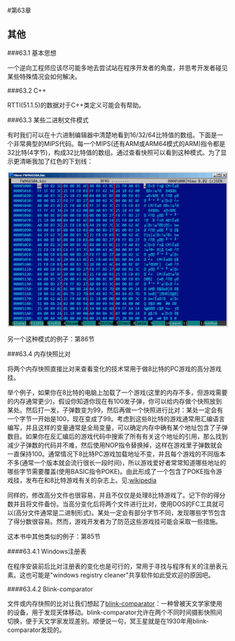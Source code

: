#第63章
## 其他
###63.1  基本思想

一个逆向工程师应该尽可能多地去尝试站在程序开发者的角度，并思考开发者碰见某些特殊情况会如何解决。

###63.2 C++

RTTI(51.1.5)的数据对于C++类定义可能会有帮助。

###63.3 某些二进制文件模式

有时我们可以在十六进制编辑器中清楚地看到16/32/64比特值的数组。下面是一个非常典型的MIPS代码。每一个MIPS(还有ARM或ARM64模式的ARM)指令都是32比特(4字节)，构成32比特值的数组。通过查看快照可以看到这种模式。为了显示更清晰我加了红色的下划线：

![](Chapter-63/img/63-1.png)

另一个这种模式的例子：第86节

###63.4 内存快照比对

将两个内存快照直接比对来查看变化的技术常用于做8比特的PC游戏的高分游戏挂。

举个例子，如果你在8比特的电脑上加载了一个游戏(这里的内存不多，但游戏需要的内存通常更少)，假设你知道你现在有100发子弹，你可以给内存做个快照放到某处。然后打一发，子弹数变为99，然后再做一个快照进行比对：某处一定会有一个字节一开始是100，现在变成了99。考虑到这些8比特的游戏通常用汇编语言编写，并且这样的变量通常是全局变量，可以确定内存中确有某个地址包含了子弹数目。如果你在反汇编后的游戏代码中搜索了所有有关这个地址的引用，那么找到减少子弹数的代码并不难，然后使用NOP指令替换掉，这样在游戏里子弹数就会一直保持100。通常情况下8比特PC游戏加载地址不变，并且每个游戏的不同版本不多(通常一个版本就会流行很长一段时间)，所以游戏爱好者常常知道哪些地址的哪些字节需要覆盖(使用BASIC指令POKE)。由此形成了一个包含了POKE指令游戏挂，发布在和8比特游戏有关的杂志上。见:[wikipedia](http://go.yurichev.com/17114)

同样的，修改高分文件也很容易，并且不仅仅是处理8比特游戏了。记下你的得分数并且将文件备份。当高分变化后将两个文件进行比对，使用DOS的FC工具就可以(高分文件通常是二进制形式)。某处一定会有部分字节不同，发现哪些字节包含了得分数很容易。然而，游戏开发者为了防范这些游戏挂可能会采取一些措施。

这本书中其他类似的例子：第85节

####63.4.1 Windows注册表

在程序安装前后比对注册表的变化也是可行的，常用于寻找与程序有关的注册表元素。这也可能是"windows registry cleaner"共享软件如此受欢迎的原因吧。

####63.4.2 Blink-comparator

文件或内存快照的比对让我们想起了[blink-comparator](http://go.yurichev.com/17348)：一种曾被天文学家使用的设备，用于发现天体移动。blink-comparator允许在两个不同时间摄影快照间切换，便于天文学家发现差别。顺便说一句，冥王星就是在1930年用blink-comparator发现的。

